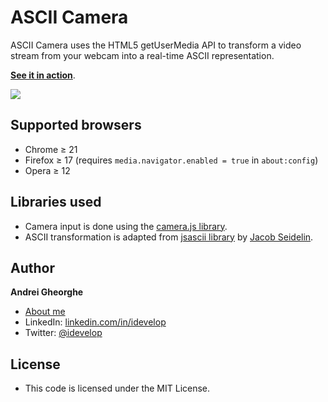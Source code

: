 ASCII Camera
============

ASCII Camera uses the HTML5 getUserMedia API to transform a video stream from your webcam into a real-time ASCII representation.

**[See it in action](https://idevelop.github.com/ascii-camera/)**.

<img src="https://idevelop.github.com/images/ascii-screenshot.png" />

## Supported browsers

* Chrome &ge; 21
* Firefox &ge; 17 (requires `media.navigator.enabled = true` in `about:config`)
* Opera &ge; 12

## Libraries used

* Camera input is done using the [camera.js library](https://github.com/idevelop/camera.js).
* ASCII transformation is adapted from [jsascii library](http://www.nihilogic.dk/labs/jsascii/) by [Jacob Seidelin](http://blog.nihilogic.dk/).

## Author

**Andrei Gheorghe**

* [About me](http://idevelop.github.com)
* LinkedIn: [linkedin.com/in/idevelop](http://www.linkedin.com/in/idevelop)
* Twitter: [@idevelop](http://twitter.com/idevelop)

## License

- This code is licensed under the MIT License.
